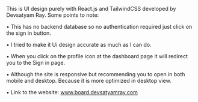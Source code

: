 This is UI design purely with React.js and TailwindCSS developed by Devsatyam Ray.
Some points to note:

•	This has no backend database so no authentication required just click on the sign in button.

•	I tried to make it Ui design accurate as much as I can do.

•	When you click on the profile icon at the dashboard page it will redirect you to the Sign in page.

•	Although the site is responsive but recommending you to open in both mobile and desktop. Because it is more optimized in desktop view.

•	Link to the website: www.board.devsatyamray.com

